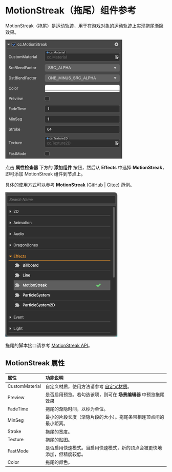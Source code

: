 # MotionStreak（拖尾）组件参考

MotionStreak（拖尾）是运动轨迹，用于在游戏对象的运动轨迹上实现拖尾渐隐效果。

![motionstreak](motion-streak/motionstreak.png)

点击 **属性检查器** 下方的 **添加组件** 按钮，然后从 **Effects** 中选择 **MotionStreak**，即可添加 MotionStreak 组件到节点上。

具体的使用方式可以参考 **MotionStreak** ([GitHub](https://github.com/cocos-creator/test-cases-3d/tree/v3.0/assets/cases/ui/24.motion-streak) | [Gitee](https://gitee.com/mirrors_cocos-creator/test-cases-3d/tree/v3.0/assets/cases/ui/24.motion-streak)) 范例。

![add motionStreak](motion-streak/add-motion-streak.png)

拖尾的脚本接口请参考 [MotionStreak API](__APIDOC__/zh/classes/particle2d.motionstreak.html)。

## MotionStreak 属性

| 属性 |   功能说明
| :-------------- | :----------- |
| CustomMaterial | 自定义材质，使用方法请参考 [自定义材质](./../../ui-system/components/engine/ui-material.md)。 |
| Preview  | 是否启用预览。若勾选该项，则可在 **场景编辑器** 中预览拖尾效果 |
| FadeTime | 拖尾的渐隐时间，以秒为单位。|
| MinSeg   | 最小的片段长度（渐隐片段的大小）。拖尾条带相连顶点间的最小距离。|
| Stroke   | 拖尾的宽度。|
| Texture  | 拖尾的贴图。|
| FastMode | 是否启用快速模式。当启用快速模式，新的顶点会被更快地添加，但精度较低。|
| Color    | 拖尾的颜色。 |
